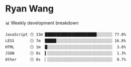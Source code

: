 # Ryan Wang

 <!-- waka-box start -->
📊 Weekly development breakdown
```text
JavaScript 🕓 33m ███████████████████████░░░░░░░ 77.0%
LESS       🕓 7m  █████░░░░░░░░░░░░░░░░░░░░░░░░░ 16.8%
HTML       🕓 1m  █░░░░░░░░░░░░░░░░░░░░░░░░░░░░░  3.6%
JSON       🕓 0s  ▍░░░░░░░░░░░░░░░░░░░░░░░░░░░░░  1.3%
Other      🕓 0s  ▏░░░░░░░░░░░░░░░░░░░░░░░░░░░░░  0.7%
```
<!-- Powered by https://github.com/YouEclipse/waka-box-go . -->
<!-- waka-box end -->